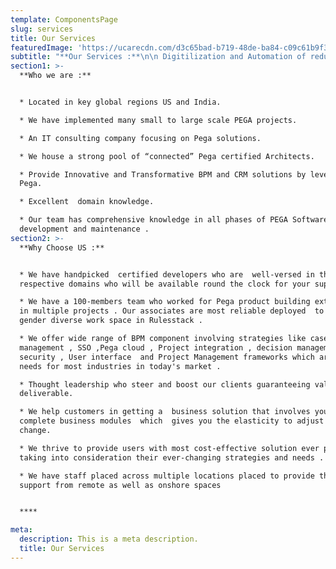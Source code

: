 ```yaml
---
template: ComponentsPage
slug: services
title: Our Services
featuredImage: 'https://ucarecdn.com/d3c65bad-b719-48de-ba84-c09c61b9f3b8/'
subtitle: "**Our Services :**\n\n Digitilization and Automation of redundant tasks \n\n Innovative solutions which uses Pega's RPA, Workflow intelligence, Decisioning, Omni Channel Delivery \r\n\n "
section1: >-
  **Who we are :**


  * Located in key global regions US and India.

  * We have implemented many small to large scale PEGA projects.

  * An IT consulting company focusing on Pega solutions.

  * We house a strong pool of “connected” Pega certified Architects.

  * Provide Innovative and Transformative BPM and CRM solutions by leveraging
  Pega.

  * Excellent  domain knowledge.

  * Our team has comprehensive knowledge in all phases of PEGA Software
  development and maintenance .
section2: >-
  **Why Choose US :**


  * We have handpicked  certified developers who are  well-versed in their
  respective domains who will be available round the clock for your support . 

  * We have a 100-members team who worked for Pega product building extensively
  in multiple projects . Our associates are most reliable deployed  to provide a
  gender diverse work space in Rulesstack . 

  * We offer wide range of BPM component involving strategies like case
  management , SSO ,Pega cloud , Project integration , decision management ,
  security , User interface  and Project Management frameworks which are basic
  needs for most industries in today's market . 

  * Thought leadership who steer and boost our clients guaranteeing value
  deliverable.

  * We help customers in getting a  business solution that involves your
  complete business modules  which  gives you the elasticity to adjust  and
  change.

  * We thrive to provide users with most cost-effective solution ever possible
  taking into consideration their ever-changing strategies and needs .

  * We have staff placed across multiple locations placed to provide their
  support from remote as well as onshore spaces 


  ****

meta:
  description: This is a meta description.
  title: Our Services
---
```


